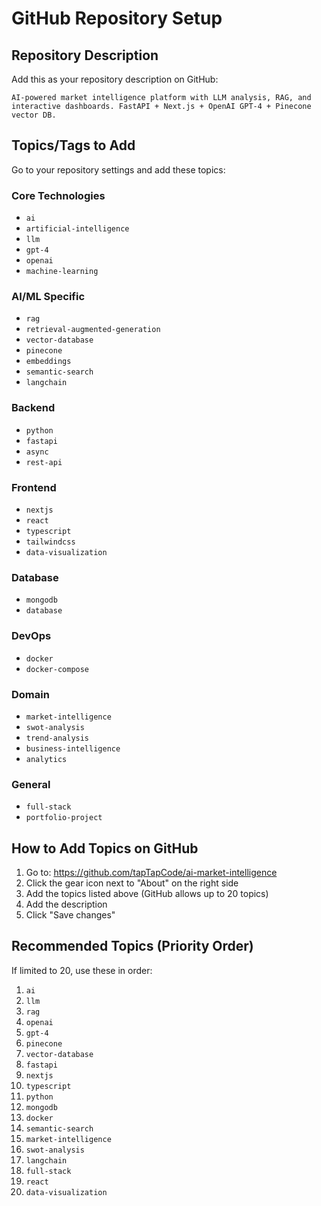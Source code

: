 # GitHub Repository Setup

## Repository Description

Add this as your repository description on GitHub:

```
AI-powered market intelligence platform with LLM analysis, RAG, and interactive dashboards. FastAPI + Next.js + OpenAI GPT-4 + Pinecone vector DB.
```

## Topics/Tags to Add

Go to your repository settings and add these topics:

### Core Technologies
- `ai`
- `artificial-intelligence`
- `llm`
- `gpt-4`
- `openai`
- `machine-learning`

### AI/ML Specific
- `rag`
- `retrieval-augmented-generation`
- `vector-database`
- `pinecone`
- `embeddings`
- `semantic-search`
- `langchain`

### Backend
- `python`
- `fastapi`
- `async`
- `rest-api`

### Frontend
- `nextjs`
- `react`
- `typescript`
- `tailwindcss`
- `data-visualization`

### Database
- `mongodb`
- `database`

### DevOps
- `docker`
- `docker-compose`

### Domain
- `market-intelligence`
- `swot-analysis`
- `trend-analysis`
- `business-intelligence`
- `analytics`

### General
- `full-stack`
- `portfolio-project`

## How to Add Topics on GitHub

1. Go to: https://github.com/tapTapCode/ai-market-intelligence
2. Click the gear icon next to "About" on the right side
3. Add the topics listed above (GitHub allows up to 20 topics)
4. Add the description
5. Click "Save changes"

## Recommended Topics (Priority Order)

If limited to 20, use these in order:

1. `ai`
2. `llm`
3. `rag`
4. `openai`
5. `gpt-4`
6. `pinecone`
7. `vector-database`
8. `fastapi`
9. `nextjs`
10. `typescript`
11. `python`
12. `mongodb`
13. `docker`
14. `semantic-search`
15. `market-intelligence`
16. `swot-analysis`
17. `langchain`
18. `full-stack`
19. `react`
20. `data-visualization`
